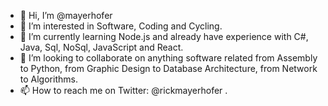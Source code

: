 - 👋 Hi, I’m @mayerhofer
- 👀 I’m interested in Software, Coding and Cycling.
- 🌱 I’m currently learning Node.js and already have experience with C#, Java, Sql, NoSql, JavaScript and React.
- 💞️ I’m looking to collaborate on anything software related from Assembly to Python, from Graphic Design to Database Architecture, from Network to Algorithms.
- 📫 How to reach me on Twitter: @rickmayerhofer .

<!---
mayerhofer/mayerhofer is a ✨ special ✨ repository because its `README.md` (this file) appears on your GitHub profile.
You can click the Preview link to take a look at your changes.
--->
